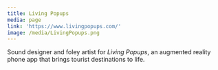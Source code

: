 ```yaml
---
title: Living Popups
media: page
link: 'https://www.livingpopups.com/'
image: /media/LivingPopups.png
---
```


Sound designer and foley artist for *Living Popups*, an augmented reality phone app that brings tourist destinations to life.
